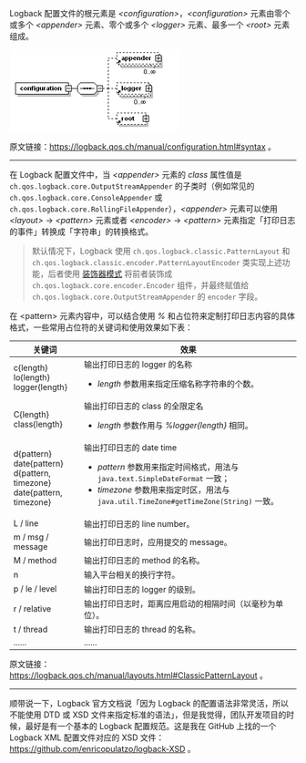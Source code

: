 Logback 配置文件的根元素是 *&lt;configuration&gt;*，*&lt;configuration&gt;* 元素由零个或多个 *&lt;appender&gt;* 元素、零个或多个 *&lt;logger&gt;* 元素、最多一个 *&lt;root&gt;* 元素组成。

![image](1.png)

原文链接：https://logback.qos.ch/manual/configuration.html#syntax 。

---

在 Logback 配置文件中，当 *&lt;appender&gt;* 元素的 *class* 属性值是 `ch.qos.logback.core.OutputStreamAppender` 的子类时（例如常见的 `ch.qos.logback.core.ConsoleAppender` 或 `ch.qos.logback.core.RollingFileAppender`），*&lt;appender&gt;* 元素可以使用 *&lt;layout&gt;* -> *&lt;pattern&gt;* 元素或者 *&lt;encoder&gt;* -> *&lt;pattern&gt;* 元素指定「打印日志的事件」转换成「字符串」的转换格式。

> 默认情况下，Logback 使用 `ch.qos.logback.classic.PatternLayout` 和 `ch.qos.logback.classic.encoder.PatternLayoutEncoder` 类实现上述功能，后者使用 [装饰器模式](https://blog.fantasticmao.cn/2018/02/14/设计模式概览/#装饰器模式-Decorator-Pattern) 将前者装饰成 `ch.qos.logback.core.encoder.Encoder` 组件，并最终赋值给 `ch.qos.logback.core.OutputStreamAppender` 的 `encoder` 字段。

在 &lt;pattern&gt; 元素内容中，可以结合使用 *%* 和占位符来定制打印日志内容的具体格式，一些常用占位符的关键词和使用效果如下表：

关键词 | 效果
--- | ---
c{length}<br>lo{length}<br>logger{length} | 输出打印日志的 logger 的名称<ul><li>*length* 参数用来指定压缩名称字符串的个数。</li></ul>
C{length}<br>class{length} | 输出打印日志的 class 的全限定名<ul><li>*length* 参数作用与 *%logger{length}* 相同。</li></ul>
d{pattern}<br>date{pattern}<br>d{pattern, timezone}<br>date{pattern, timezone} | 输出打印日志的 date time<ul><li>*pattern* 参数用来指定时间格式，用法与 `java.text.SimpleDateFormat` 一致；</li><li>*timezone* 参数用来指定时区，用法与 `java.util.TimeZone#getTimeZone(String)` 一致。</li></ul>
L / line | 输出打印日志的 line number。
m / msg / message | 输出打印日志时，应用提交的 message。
M / method | 输出打印日志的 method 的名称。
n | 输入平台相关的换行字符。
p / le / level | 输出打印日志的 logger 的级别。
r / relative | 输出打印日志时，距离应用启动的相隔时间（以毫秒为单位）。
t / thread | 输出打印日志的 thread 的名称。
...... | ......

原文链接：https://logback.qos.ch/manual/layouts.html#ClassicPatternLayout 。

---

顺带说一下，Logback 官方文档说「因为 Logback 的配置语法非常灵活，所以不能使用 DTD 或 XSD 文件来指定标准的语法」，但是我觉得，团队开发项目的时候，最好是有一个基本的 Logback 配置规范。这是我在 GitHub 上找的一个 Logback XML 配置文件对应的 XSD 文件：https://github.com/enricopulatzo/logback-XSD 。